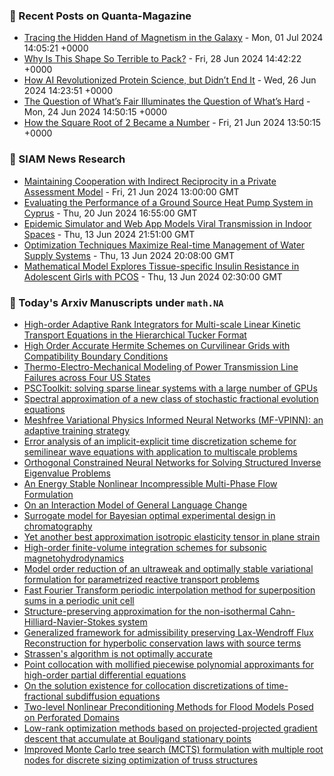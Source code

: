 ### 📝 Recent Posts on Quanta-Magazine
<!-- quanta starts -->
* <a href="https://www.quantamagazine.org/tracing-the-hidden-hand-of-magnetism-in-the-galaxy-20240701/">Tracing the Hidden Hand of Magnetism in the Galaxy</a> - Mon, 01 Jul 2024 14:05:21 +0000
* <a href="https://www.quantamagazine.org/why-is-this-shape-so-terrible-to-pack-20240628/">Why Is This Shape So Terrible to Pack?</a> - Fri, 28 Jun 2024 14:42:22 +0000
* <a href="https://www.quantamagazine.org/how-ai-revolutionized-protein-science-but-didnt-end-it-20240626/">How AI Revolutionized Protein Science, but Didn’t End It</a> - Wed, 26 Jun 2024 14:23:51 +0000
* <a href="https://www.quantamagazine.org/the-question-of-whats-fair-illuminates-the-question-of-whats-hard-20240624/">The Question of What’s Fair Illuminates the Question of What’s Hard</a> - Mon, 24 Jun 2024 14:50:15 +0000
* <a href="https://www.quantamagazine.org/how-the-square-root-of-2-became-a-number-20240621/">How the Square Root of 2 Became a Number</a> - Fri, 21 Jun 2024 13:50:15 +0000
<!-- quanta ends -->

### 📝 SIAM News Research
<!-- siam-news starts -->
* <a href="https://sinews.siam.org/Details-Page/maintaining-cooperation-with-indirect-reciprocity-in-a-private-assessment-model">Maintaining Cooperation with Indirect Reciprocity in a Private Assessment Model</a> - Fri, 21 Jun 2024 13:00:00 GMT
* <a href="https://sinews.siam.org/Details-Page/evaluating-the-performance-of-a-ground-source-heat-pump-system-in-cyprus">Evaluating the Performance of a Ground Source Heat Pump System in Cyprus</a> - Thu, 20 Jun 2024 16:55:00 GMT
* <a href="https://sinews.siam.org/Details-Page/epidemic-simulator-and-web-app-models-viral-transmission-in-indoor-spaces">Epidemic Simulator and Web App Models Viral Transmission in Indoor Spaces</a> - Thu, 13 Jun 2024 21:51:00 GMT
* <a href="https://sinews.siam.org/Details-Page/optimization-techniques-maximize-real-time-management-of-water-supply-systems">Optimization Techniques Maximize Real-time Management of Water Supply Systems</a> - Thu, 13 Jun 2024 20:08:00 GMT
* <a href="https://sinews.siam.org/Details-Page/mathematical-model-explores-tissue-specific-insulin-resistance-in-adolescent-girls-with-pcos">Mathematical Model Explores Tissue-specific Insulin Resistance in Adolescent Girls with PCOS</a> - Thu, 13 Jun 2024 02:30:00 GMT
<!-- siam-news ends -->

### 📝 Today's Arxiv Manuscripts under ``math.NA``
<!-- arxiv-math-na starts -->
* <a href="https://arxiv.org/abs/2406.19479">High-order Adaptive Rank Integrators for Multi-scale Linear Kinetic Transport Equations in the Hierarchical Tucker Format</a>
* <a href="https://arxiv.org/abs/2406.19496">High Order Accurate Hermite Schemes on Curvilinear Grids with Compatibility Boundary Conditions</a>
* <a href="https://arxiv.org/abs/2406.19603">Thermo-Electro-Mechanical Modeling of Power Transmission Line Failures across Four US States</a>
* <a href="https://arxiv.org/abs/2406.19754">PSCToolkit: solving sparse linear systems with a large number of GPUs</a>
* <a href="https://arxiv.org/abs/2406.19799">Spectral approximation of a new class of stochastic fractional evolution equations</a>
* <a href="https://arxiv.org/abs/2406.19831">Meshfree Variational Physics Informed Neural Networks (MF-VPINN): an adaptive training strategy</a>
* <a href="https://arxiv.org/abs/2406.19889">Error analysis of an implicit-explicit time discretization scheme for semilinear wave equations with application to multiscale problems</a>
* <a href="https://arxiv.org/abs/2406.19981">Orthogonal Constrained Neural Networks for Solving Structured Inverse Eigenvalue Problems</a>
* <a href="https://arxiv.org/abs/2406.19525">An Energy Stable Nonlinear Incompressible Multi-Phase Flow Formulation</a>
* <a href="https://arxiv.org/abs/2406.19775">On an Interaction Model of General Language Change</a>
* <a href="https://arxiv.org/abs/2406.19835">Surrogate model for Bayesian optimal experimental design in chromatography</a>
* <a href="https://arxiv.org/abs/2406.19914">Yet another best approximation isotropic elasticity tensor in plane strain</a>
* <a href="https://arxiv.org/abs/2306.09856">High-order finite-volume integration schemes for subsonic magnetohydrodynamics</a>
* <a href="https://arxiv.org/abs/2310.19674">Model order reduction of an ultraweak and optimally stable variational formulation for parametrized reactive transport problems</a>
* <a href="https://arxiv.org/abs/2312.02376">Fast Fourier Transform periodic interpolation method for superposition sums in a periodic unit cell</a>
* <a href="https://arxiv.org/abs/2402.00147">Structure-preserving approximation for the non-isothermal Cahn-Hilliard-Navier-Stokes system</a>
* <a href="https://arxiv.org/abs/2402.01442">Generalized framework for admissibility preserving Lax-Wendroff Flux Reconstruction for hyperbolic conservation laws with source terms</a>
* <a href="https://arxiv.org/abs/2402.05630">Strassen's algorithm is not optimally accurate</a>
* <a href="https://arxiv.org/abs/2402.16548">Point collocation with mollified piecewise polynomial approximants for high-order partial differential equations</a>
* <a href="https://arxiv.org/abs/2403.11847">On the solution existence for collocation discretizations of time-fractional subdiffusion equations</a>
* <a href="https://arxiv.org/abs/2406.06189">Two-level Nonlinear Preconditioning Methods for Flood Models Posed on Perforated Domains</a>
* <a href="https://arxiv.org/abs/2201.03962">Low-rank optimization methods based on projected-projected gradient descent that accumulate at Bouligand stationary points</a>
* <a href="https://arxiv.org/abs/2309.06045">Improved Monte Carlo tree search (MCTS) formulation with multiple root nodes for discrete sizing optimization of truss structures</a>
<!-- arxiv-math-na ends -->
